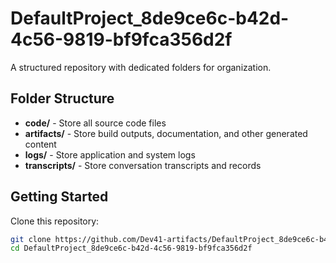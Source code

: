 # DefaultProject_8de9ce6c-b42d-4c56-9819-bf9fca356d2f
A structured repository with dedicated folders for organization.

## Folder Structure

- **code/** - Store all source code files
- **artifacts/** - Store build outputs, documentation, and other generated content
- **logs/** - Store application and system logs
- **transcripts/** - Store conversation transcripts and records

## Getting Started

Clone this repository:
```bash
git clone https://github.com/Dev41-artifacts/DefaultProject_8de9ce6c-b42d-4c56-9819-bf9fca356d2f
cd DefaultProject_8de9ce6c-b42d-4c56-9819-bf9fca356d2f
```
